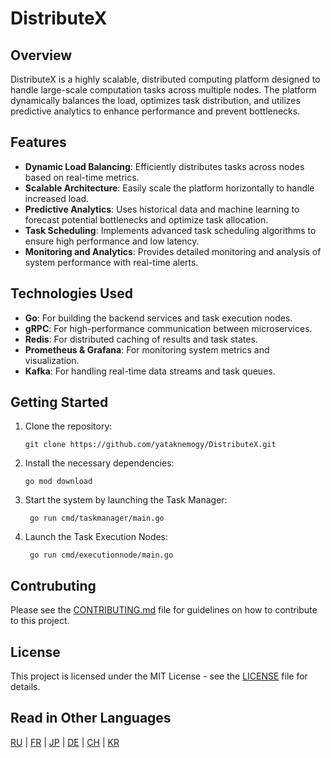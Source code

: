 # DistributeX

## Overview

DistributeX is a highly scalable, distributed computing platform designed to handle large-scale computation tasks across
multiple nodes. The platform dynamically balances the load, optimizes task distribution, and utilizes predictive
analytics to enhance performance and prevent bottlenecks.

## Features

- **Dynamic Load Balancing**: Efficiently distributes tasks across nodes based on real-time metrics.
- **Scalable Architecture**: Easily scale the platform horizontally to handle increased load.
- **Predictive Analytics**: Uses historical data and machine learning to forecast potential bottlenecks and optimize
  task allocation.
- **Task Scheduling**: Implements advanced task scheduling algorithms to ensure high performance and low latency.
- **Monitoring and Analytics**: Provides detailed monitoring and analysis of system performance with real-time alerts.

## Technologies Used

- **Go**: For building the backend services and task execution nodes.
- **gRPC**: For high-performance communication between microservices.
- **Redis**: For distributed caching of results and task states.
- **Prometheus & Grafana**: For monitoring system metrics and visualization.
- **Kafka**: For handling real-time data streams and task queues.

## Getting Started

1. Clone the repository:
   ```
   git clone https://github.com/yataknemogy/DistributeX.git
    ```
   
2. Install the necessary dependencies:
   ```
   go mod download
    ```
   
3. Start the system by launching the Task Manager:
   ```
    go run cmd/taskmanager/main.go
   ```
4. Launch the Task Execution Nodes:
   ```
    go run cmd/executionnode/main.go
    ```
   
## Contrubuting
Please see the [CONTRIBUTING.md](CONTRIBUTING.md) file for guidelines on how to contribute to this project.

## License
This project is licensed under the MIT License - see the [LICENSE](LICENSE.md) file for details.

## Read in Other Languages

[RU](docs/README_RU.MD) | [FR](docs/README_FR.MD) | [JP](docs/README_JP.MD) | [DE](docs/README_DE.MD) | [CH](docs/README_CH.MD) | [KR](docs/README_KR.MD)